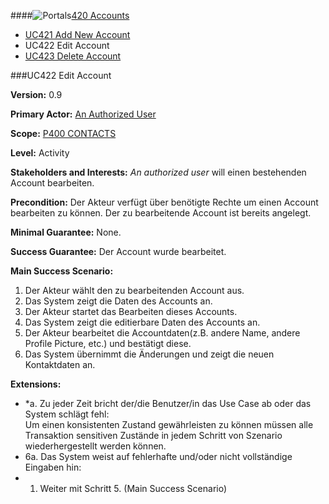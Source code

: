 ####![Portals](https://raw.github.com/massiveart/sulu-docs/master/use-cases/images/package-contacts.png)[420 Accounts](https://github.com/massiveart/sulu-docs/tree/master/use-cases/p400/p420 "420 Accounts")

* [UC421 Add New Account](https://github.com/massiveart/sulu-docs/tree/master/use-cases/p400/p420/UC421.md "UC421 Add New Account")
* UC422 Edit Account
* [UC423 Delete Account](https://github.com/massiveart/sulu-docs/tree/master/use-cases/p400/p420/UC423.md "UC423 Delete Account")

###UC422 Edit Account

**Version:** 0.9
 
**Primary Actor:** [An Authorized User](https://github.com/massiveart/sulu-docs/tree/master/use-cases/actors.md "Actors") 

**Scope:** [P400 CONTACTS](https://github.com/massiveart/sulu-docs/tree/master/use-cases/p400-contacts "400 CONTACTS")

**Level:** Activity

**Stakeholders and Interests:** *An authorized user* will einen bestehenden Account bearbeiten.
 
**Precondition:** Der Akteur verfügt über benötigte Rechte um einen Account bearbeiten zu können. Der zu bearbeitende Account ist bereits angelegt.

**Minimal Guarantee:** None.

**Success Guarantee:** Der Account wurde bearbeitet.

**Main Success Scenario:** 

1. Der Akteur wählt den zu bearbeitenden Account aus.
2. Das System zeigt die Daten des Accounts an.
3. Der Akteur startet das Bearbeiten dieses Accounts.
4. Das System zeigt die editierbare Daten des Accounts an.
5. Der Akteur bearbeitet die Accountdaten(z.B. andere Name, andere Profile Picture, etc.) und bestätigt diese.
6. Das System übernimmt die Änderungen und zeigt die neuen Kontaktdaten an.
 
**Extensions:**
* *a. Zu jeder Zeit bricht der/die Benutzer/in das Use Case ab oder das System schlägt fehl:	
Um einen konsistenten Zustand gewährleisten zu können müssen alle Transaktion sensitiven Zustände in jedem Schritt von Szenario wiederhergestellt werden können.
* 6a. Das System weist auf fehlerhafte und/oder nicht vollständige Eingaben hin:
 * 1. Weiter mit Schritt 5. (Main Success Scenario)